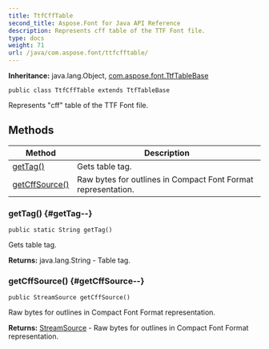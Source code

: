 ```yaml
---
title: TtfCffTable
second_title: Aspose.Font for Java API Reference
description: Represents cff table of the TTF Font file.
type: docs
weight: 71
url: /java/com.aspose.font/ttfcfftable/
---
```

**Inheritance:**
java.lang.Object, [com.aspose.font.TtfTableBase](../../com.aspose.font/ttftablebase)
```
public class TtfCffTable extends TtfTableBase
```

Represents "cff" table of the TTF Font file.
## Methods

| Method | Description |
| --- | --- |
| [getTag()](#getTag--) | Gets table tag. |
| [getCffSource()](#getCffSource--) | Raw bytes for outlines in Compact Font Format representation. |
### getTag() {#getTag--}
```
public static String getTag()
```


Gets table tag.

**Returns:**
java.lang.String - Table tag.
### getCffSource() {#getCffSource--}
```
public StreamSource getCffSource()
```


Raw bytes for outlines in Compact Font Format representation.

**Returns:**
[StreamSource](../../com.aspose.font/streamsource) - Raw bytes for outlines in Compact Font Format representation.
